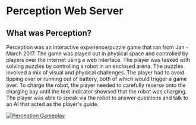 # Perception Web Server

## What was Perception?

Perception was an interactive experience/puzzle game that ran from Jan - March 2017. The game was played out in physical space and controlled by players over the internet using a web interface. The player was tasked with solving puzzles by controlling a robot in an enclosed arena. The puzzles involved a mix of visual and physical challenges. The player had to avoid tipping over or running out of battery, both of which would trigger a game over. To charge the robot, the player needed to carefully reverse onto the charging bay until the text indicator showsed that the robot was charging. The player was able to speak via the robot to answer questions and talk to an AI that acted as the player's guide.

[![Perception Gameplay](//imgur.com/a/ypi7Go2)](https://www.youtube.com/watch?v=QvF3duy8COs "Perception Gameplay")
